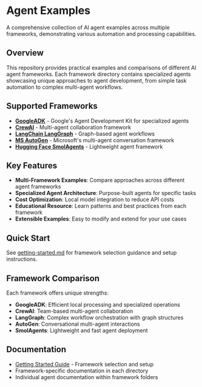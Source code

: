 # Agent Examples

A comprehensive collection of AI agent examples across multiple frameworks, demonstrating various automation and processing capabilities.

## Overview

This repository provides practical examples and comparisons of different AI agent frameworks. Each framework directory contains specialized agents showcasing unique approaches to agent development, from simple task automation to complex multi-agent workflows.

## Supported Frameworks

- **[GoogleADK](GoogleADK/)** - Google's Agent Development Kit for specialized agents
- **[CrewAI](CrewAI/)** - Multi-agent collaboration framework
- **[LangChain LangGraph](LangChain%20LangGraph/)** - Graph-based agent workflows
- **[MS AutoGen](MS%20AutoGen/)** - Microsoft's multi-agent conversation framework
- **[Hugging Face SmolAgents](Hugging%20Face%20SmolAgents/)** - Lightweight agent framework

## Key Features

- **Multi-Framework Examples**: Compare approaches across different agent frameworks
- **Specialized Agent Architecture**: Purpose-built agents for specific tasks
- **Cost Optimization**: Local model integration to reduce API costs
- **Educational Resource**: Learn patterns and best practices from each framework
- **Extensible Examples**: Easy to modify and extend for your use cases

## Quick Start

See [getting-started.md](getting-started.md) for framework selection guidance and setup instructions.

## Framework Comparison

Each framework offers unique strengths:
- **GoogleADK**: Efficient local processing and specialized operations
- **CrewAI**: Team-based multi-agent collaboration
- **LangGraph**: Complex workflow orchestration with graph structures
- **AutoGen**: Conversational multi-agent interactions
- **SmolAgents**: Lightweight and fast agent deployment

## Documentation

- [Getting Started Guide](getting-started.md) - Framework selection and setup
- Framework-specific documentation in each directory
- Individual agent documentation within framework folders
